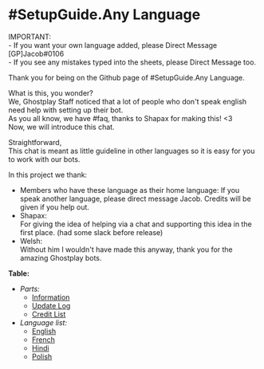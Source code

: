 # #SetupGuide.Any Language

IMPORTANT: \
	- If you want your own language added, please Direct Message [GP]Jacob#0106 \
	- If you see any mistakes typed into the sheets, please Direct Message too.

Thank you for being on the Github page of #SetupGuide.Any Language.

What is this, you wonder? \
We, Ghostplay Staff noticed that a lot of people who don't speak english need help with setting up their bot. \
As you all know, we have #faq, thanks to Shapax for making this! <3 \
Now, we will introduce this chat. 

Straightforward, \
This chat is meant as little guideline in other languages so it is easy for you to work with our bots.


In this project we thank: 
- Members who have these language as their home language: 
	If you speak another language, please direct message Jacob. Credits will be given if you help out. 
- Shapax: \
	For giving the idea of helping via a chat and supporting this idea in the first place. (had some slack before release) 
- Welsh: \
	Without him I wouldn't have made this anyway, thank you for the amazing Ghostplay bots. 


**Table:** 
- *Parts:* 
	- [Information](https://github.com/Jacob-Ghostplay/Ghostplay-Setupguide-AnyLanguage/blob/master/README.md) 
	- [Update Log](https://github.com/Jacob-Ghostplay/Ghostplay-Setupguide-AnyLanguage/blob/master/Update%20Log.md)
	- [Credit List](https://github.com/Jacob-Ghostplay/Ghostplay-Setupguide-AnyLanguage/blob/master/Credits.md) 
- *Language list:* 
	- [English](https://github.com/Jacob-Ghostplay/Ghostplay-Setupguide-AnyLanguage/blob/master/Languages/English) 
	- [French](https://github.com/Jacob-Ghostplay/Ghostplay-Setupguide-AnyLanguage/blob/master/Languages/French) 
	- [Hindi](https://github.com/Jacob-Ghostplay/Ghostplay-Setupguide-AnyLanguage/blob/master/Languages/Hindi) 
	- [Polish](https://github.com/Jacob-Ghostplay/Ghostplay-Setupguide-AnyLanguage/blob/master/Languages/Polish) 

